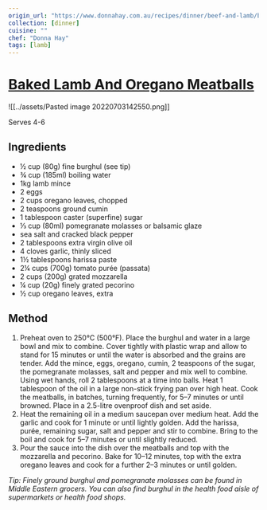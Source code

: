 ```yaml
---
origin_url: "https://www.donnahay.com.au/recipes/dinner/beef-and-lamb/baked-lamb-and-oregano-meatballs"
collection: [dinner]
cuisine: ""
chef: "Donna Hay"
tags: [lamb]
---
```

# [Baked Lamb And Oregano Meatballs](https://www.donnahay.com.au/recipes/dinner/beef-and-lamb/baked-lamb-and-oregano-meatballs)

![[../assets/Pasted image 20220703142550.png]]

Serves 4-6

## Ingredients

- ½ cup (80g) fine burghul (see tip)
- ¾ cup (185ml) boiling water
- 1kg lamb mince
- 2 eggs
- 2 cups oregano leaves, chopped
- 2 teaspoons ground cumin
- 1 tablespoon caster (superfine) sugar
- ⅓ cup (80ml) pomegranate molasses or balsamic glaze
- sea salt and cracked black pepper
- 2 tablespoons extra virgin olive oil
- 4 cloves garlic, thinly sliced
- 1½ tablespoons harissa paste
- 2¼ cups (700g) tomato purée (passata)
- 2 cups (200g) grated mozzarella
- ¼ cup (20g) finely grated pecorino
- ½ cup oregano leaves, extra

## Method

1. Preheat oven to 250°C (500°F). Place the burghul and water in a large bowl and mix to combine. Cover tightly with plastic wrap and allow to stand for 15 minutes or until the water is absorbed and the grains are tender. Add the mince, eggs, oregano, cumin, 2 teaspoons of the sugar, the pomegranate molasses, salt and pepper and mix well to combine. Using wet hands, roll 2 tablespoons at a time into balls. Heat 1 tablespoon of the oil in a large non-stick frying pan over high heat. Cook the meatballs, in batches, turning frequently, for 5–7 minutes or until browned. Place in a 2.5-litre ovenproof dish and set aside.
2. Heat the remaining oil in a medium saucepan over medium heat. Add the garlic and cook for 1 minute or until lightly golden. Add the harissa, purée, remaining sugar, salt and pepper and stir to combine. Bring to the boil and cook for 5–7 minutes or until slightly reduced.
3. Pour the sauce into the dish over the meatballs and top with the mozzarella and pecorino. Bake for 10–12 minutes, top with the extra oregano leaves and cook for a further 2–3 minutes or until golden.

*Tip: Finely ground burghul and pomegranate molasses can be found in Middle Eastern grocers. You can also find burghul in the health food aisle of supermarkets or health food shops.*